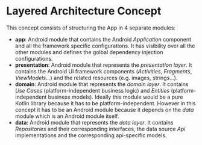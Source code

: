 # Layered Architecture Concept

This concept consists of structuring the App in 4 separate modules:
* **app**: Android module that contains the Android _Application_ component and all the framework specific configurations. It has visibility over all the other modules and defines the golbal dependency injection configurations.
* **presentation**: Android module that represents the _presentation layer_. It contains the Android UI framework components (_Activities_, _Fragments_, _ViewModels_...) and the related resources (e.g. images, strings...).
* **domain**: Android module that represents the _domain layer_. It contains _Use Cases_ (platform-independent business logic) and _Entities_ (platform-independent business models). Ideally this module would be a pure Kotlin library because it has to be platform-independent. However in this concept it has to be an Android module because it depends on the _data_ module which is an Android module itself.
* **data**: Android module that represents the _data layer_. It contains _Repositories_ and their corresponding interfaces, the data source _Api_ implementations and the corresponding api-specific models. 
